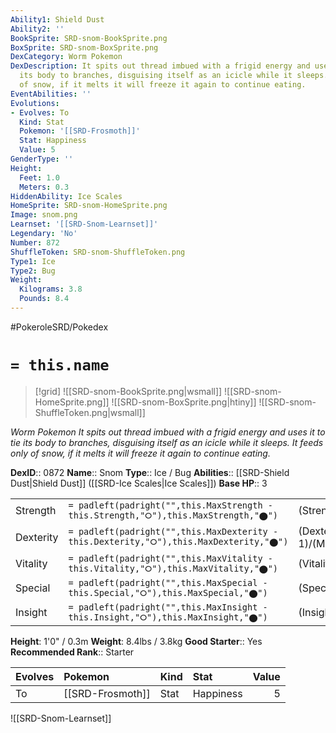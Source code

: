 ```yaml
---
Ability1: Shield Dust
Ability2: ''
BookSprite: SRD-snom-BookSprite.png
BoxSprite: SRD-snom-BoxSprite.png
DexCategory: Worm Pokemon
DexDescription: It spits out thread imbued with a frigid energy and uses it to tie
  its body to branches, disguising itself as an icicle while it sleeps. It feeds only
  of snow, if it melts it will freeze it again to continue eating.
EventAbilities: ''
Evolutions:
- Evolves: To
  Kind: Stat
  Pokemon: '[[SRD-Frosmoth]]'
  Stat: Happiness
  Value: 5
GenderType: ''
Height:
  Feet: 1.0
  Meters: 0.3
HiddenAbility: Ice Scales
HomeSprite: SRD-snom-HomeSprite.png
Image: snom.png
Learnset: '[[SRD-Snom-Learnset]]'
Legendary: 'No'
Number: 872
ShuffleToken: SRD-snom-ShuffleToken.png
Type1: Ice
Type2: Bug
Weight:
  Kilograms: 3.8
  Pounds: 8.4
---
```


#PokeroleSRD/Pokedex

# `= this.name`

> [!grid]
> ![[SRD-snom-BookSprite.png|wsmall]]
> ![[SRD-snom-HomeSprite.png]]
> ![[SRD-snom-BoxSprite.png|htiny]]
> ![[SRD-snom-ShuffleToken.png|wsmall]]


*Worm Pokemon*
*It spits out thread imbued with a frigid energy and uses it to tie its body to branches, disguising itself as an icicle while it sleeps. It feeds only of snow, if it melts it will freeze it again to continue eating.*

**DexID**:: 0872
**Name**:: Snom
**Type**:: Ice / Bug
**Abilities**:: [[SRD-Shield Dust|Shield Dust]] ([[SRD-Ice Scales|Ice Scales]])
**Base HP**:: 3

|           |                                                                                        |                                          |
| --------- | -------------------------------------------------------------------------------------- | ---------------------------------------- |
| Strength  | `= padleft(padright("",this.MaxStrength - this.Strength,"⭘"),this.MaxStrength,"⬤")`    | (Strength::1)/(MaxStrength::3)   |
| Dexterity | `= padleft(padright("",this.MaxDexterity - this.Dexterity,"⭘"),this.MaxDexterity,"⬤")` | (Dexterity:: 1)/(MaxDexterity::3) |
| Vitality  | `= padleft(padright("",this.MaxVitality - this.Vitality,"⭘"),this.MaxVitality,"⬤")`    | (Vitality::1)/(MaxVitality::3)   |
| Special   | `= padleft(padright("",this.MaxSpecial - this.Special,"⭘"),this.MaxSpecial,"⬤")`       | (Special::2)/(MaxSpecial::4)     |
| Insight   | `= padleft(padright("",this.MaxInsight - this.Insight,"⭘"),this.MaxInsight,"⬤")`       | (Insight::1)/(MaxInsight::3)     |

**Height**: 1'0" / 0.3m
**Weight**: 8.4lbs / 3.8kg
**Good Starter**:: Yes
**Recommended Rank**:: Starter

| Evolves   | Pokemon          | Kind   | Stat      |   Value |
|:----------|:-----------------|:-------|:----------|--------:|
| To        | [[SRD-Frosmoth]] | Stat   | Happiness |       5 |

![[SRD-Snom-Learnset]]